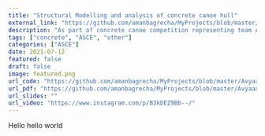 ```yaml
---
title: "Structural Modelling and analysis of concrete canoe hull"
external_link: "https://github.com/amanbagrecha/MyProjects/blob/master/Avyaan/"
description: "As part of concrete canoe competition representing team ASCE RVCE, the canoe hull was designed and analysed using SAP2000 and maxsurf"
tags: ["concrete", "ASCE", "other"]
categories: ["ASCE"]
date: 2021-07-12
featured: false
draft: false
image: featured.png
url_code: "https://github.com/amanbagrecha/MyProjects/blob/master/Avyaan/"
url_pdf: "https://github.com/amanbagrecha/MyProjects/blob/master/Avyaan/hull%20design.pdf"
url_slides: ""
url_video: "https://www.instagram.com/p/B3kDEZ9Bb--/"
---
```


Hello hello world